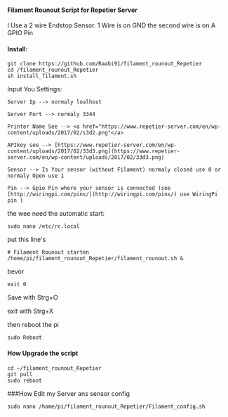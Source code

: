 #### Filament Rounout Script for Repetier Server

I Use a 2 wire Endstop Sensor. 1 Wire is on GND the second wire is on A GPIO Pin

#### Install:
```
git clone https://github.com/Raabi91/filament_rounout_Repetier
cd /filament_rounout_Repetier
sh install_filament.sh
```

Input You Settings:
```
Server Ip --> normaly loalhost

Server Port --> normaly 3344

Printer Name See --> <a href="https://www.repetier-server.com/en/wp-content/uploads/2017/02/s3d2.png"</a>

APIkey see --> [https://www.repetier-server.com/en/wp-content/uploads/2017/02/33d3.png](https://www.repetier-server.com/en/wp-content/uploads/2017/02/33d3.png)

Sensor --> Is Your sensor (without Filament) normaly closed use 0 or normaly Open use 1

Pin --> Gpio Pin where your sensor is connected (see [http://wiringpi.com/pins/](http://wiringpi.com/pins/) use WiringPi pin )
```
the wee need the automatic start:
```
sudo nano /etc/rc.local
```
put this line's

```
# Filament Rounout starten
/home/pi/filament_rounout_Repetier/filament_rounout.sh &
```
bevor
```
exit 0
```
Save with Strg+O

exit with Strg+X

then reboot the pi
```
sudo Reboot
```

#### How Upgrade the script
```
cd ~/filament_rounout_Repetier
git pull
sudo reboot
```


###How Edit my Server ans sensor config
```
sudo nano /home/pi/filament_rounout_Repetier/Filament_config.sh
```
